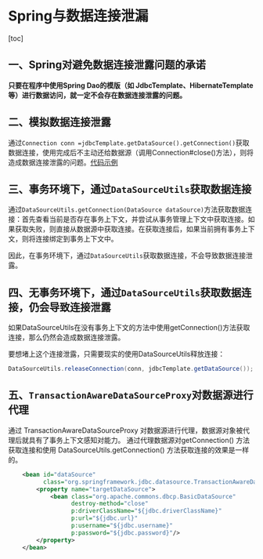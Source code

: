 # Spring与数据连接泄漏

[toc]

## 一、Spring对避免数据连接泄露问题的承诺

**只要在程序中使用Spring Dao的模版（如 JdbcTemplate、HibernateTemplate等）进行数据访问，就一定不会存在数据连接泄露的问题。**

## 二、模拟数据连接泄露

通过`Connection conn =jdbcTemplate.getDataSource().getConnection()`获取数据连接，使用完成后不主动还给数据源（调用Connection#close()方法），则将造成数据连接泄露的问题。[代码示例](https://github.com/hefrankeleyn/ProficientSpring/blob/master/chapter12/src/main/java/com/hef/service/JdbcUserService.java)

##  三、事务环境下，通过`DataSourceUtils`获取数据连接

通过`DataSourceUtils.getConnection(DataSource dataSource)`方法获取数据连接：首先查看当前是否存在事务上下文，并尝试从事务管理上下文中获取连接。如果获取失败，则直接从数据源中获取连接。在获取连接后，如果当前拥有事务上下文，则将连接绑定到事务上下文中。

因此，在事务环境下，通过`DataSourceUtils`获取数据连接，不会导致数据连接泄露。

## 四、无事务环境下，通过`DataSourceUtils`获取数据连接，仍会导致连接泄露

如果DataSourceUtils在没有事务上下文的方法中使用getConnection()方法获取连接，那么仍然会造成数据连接泄露。

要想堵上这个连接泄露，只需要现实的使用DataSourceUtils释放连接：

```java
DataSourceUtils.releaseConnection(conn, jdbcTemplate.getDataSource());
```

## 五、`TransactionAwareDataSourceProxy`对数据源进行代理

通过 TransactionAwareDataSourceProxy 对数据源进行代理，数据源对象被代理后就具有了事务上下文感知对能力。
通过代理数据源对getConnection() 方法获取连接和使用 DataSourceUtils.getConnection() 方法获取连接的效果是一样的。

```xml
    <bean id="dataSource"
          class="org.springframework.jdbc.datasource.TransactionAwareDataSourceProxy">
        <property name="targetDataSource">
            <bean class="org.apache.commons.dbcp.BasicDataSource"
                  destroy-method="close"
                  p:driverClassName="${jdbc.driverClassName}"
                  p:url="${jdbc.url}"
                  p:username="${jdbc.username}"
                  p:password="${jdbc.password}"/>
        </property>
    </bean>
```


